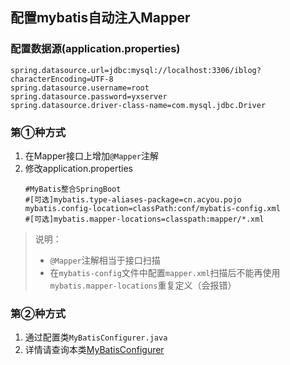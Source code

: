 ## 配置mybatis自动注入Mapper

### 配置数据源(application.properties)
```
spring.datasource.url=jdbc:mysql://localhost:3306/iblog?characterEncoding=UTF-8
spring.datasource.username=root
spring.datasource.password=yxserver
spring.datasource.driver-class-name=com.mysql.jdbc.Driver
```


### 第①种方式
 1. 在Mapper接口上增加`@Mapper`注解
 2. 修改application.properties
    ```
    #MyBatis整合SpringBoot
    #[可选]mybatis.type-aliases-package=cn.acyou.pojo
    mybatis.config-location=classPath:conf/mybatis-config.xml
    #[可选]mybatis.mapper-locations=classpath:mapper/*.xml
    ```
> 说明：
> - `@Mapper`注解相当于接口扫描
> - 在`mybatis-config`文件中配置`mapper.xml`扫描后不能再使用`mybatis.mapper-locations`重复定义（会报错）


### 第②种方式
 1. 通过配置类`MyBatisConfigurer.java`
 2. 详情请查询本类[MyBatisConfigurer](https://github.com/f981545521/springboot/blob/master/src/main/java/cn/acyou/conf/MyBatisConfigurer.java)







